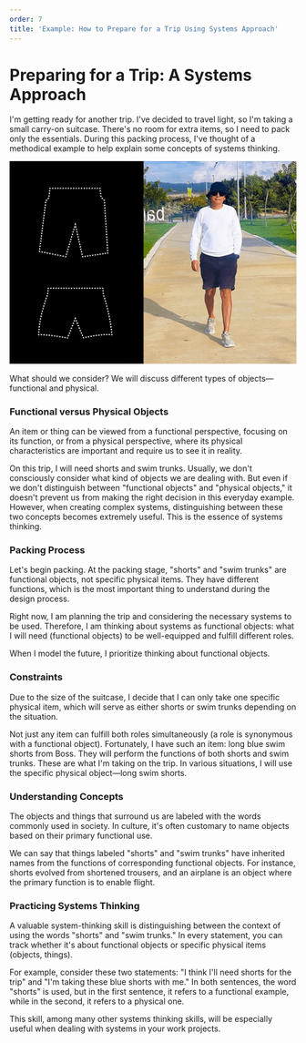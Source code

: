 ```yaml
---
order: 7
title: 'Example: How to Prepare for a Trip Using Systems Approach'
---
```


# Preparing for a Trip: A Systems Approach

I'm getting ready for another trip. I've decided to travel light, so I'm taking a small carry-on suitcase. There's no room for extra items, so I need to pack only the essentials. During this packing process, I've thought of a methodical example to help explain some concepts of systems thinking.

![Example Image](./example-how-to-prepare-for-a-trip-using-systems-approach-6.png)

What should we consider? We will discuss different types of objects—functional and physical.

### Functional versus Physical Objects

An item or thing can be viewed from a functional perspective, focusing on its function, or from a physical perspective, where its physical characteristics are important and require us to see it in reality.

On this trip, I will need shorts and swim trunks. Usually, we don't consciously consider what kind of objects we are dealing with. But even if we don't distinguish between "functional objects" and "physical objects," it doesn't prevent us from making the right decision in this everyday example. However, when creating complex systems, distinguishing between these two concepts becomes extremely useful. This is the essence of systems thinking.

### Packing Process

Let's begin packing. At the packing stage, "shorts" and "swim trunks" are functional objects, not specific physical items. They have different functions, which is the most important thing to understand during the design process.

Right now, I am planning the trip and considering the necessary systems to be used. Therefore, I am thinking about systems as functional objects: what I will need (functional objects) to be well-equipped and fulfill different roles.

When I model the future, I prioritize thinking about functional objects.

### Constraints

Due to the size of the suitcase, I decide that I can only take one specific physical item, which will serve as either shorts or swim trunks depending on the situation.

Not just any item can fulfill both roles simultaneously (a role is synonymous with a functional object). Fortunately, I have such an item: long blue swim shorts from Boss. They will perform the functions of both shorts and swim trunks. These are what I'm taking on the trip. In various situations, I will use the specific physical object—long swim shorts.

### Understanding Concepts

The objects and things that surround us are labeled with the words commonly used in society. In culture, it's often customary to name objects based on their primary functional use.

We can say that things labeled "shorts" and "swim trunks" have inherited names from the functions of corresponding functional objects. For instance, shorts evolved from shortened trousers, and an airplane is an object where the primary function is to enable flight.

### Practicing Systems Thinking

A valuable system-thinking skill is distinguishing between the context of using the words "shorts" and "swim trunks." In every statement, you can track whether it's about functional objects or specific physical items (objects, things).

For example, consider these two statements: "I think I'll need shorts for the trip" and "I'm taking these blue shorts with me." In both sentences, the word "shorts" is used, but in the first sentence, it refers to a functional example, while in the second, it refers to a physical one.

This skill, among many other systems thinking skills, will be especially useful when dealing with systems in your work projects.
